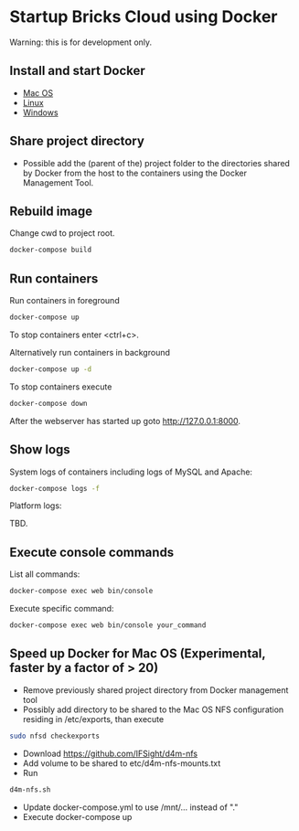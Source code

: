 Startup Bricks Cloud using Docker
=================================

Warning: this is for development only.

Install and start Docker
------------------------

* <a href="https://docs.docker.com/docker-for-mac/">Mac OS</a>
* <a href="https://docs.docker.com/engine/installation/linux/">Linux</a>
* <a href="https://docs.docker.com/engine/installation/windows/">Windows</a>

Share project directory
-----------------------

* Possible add the (parent of the) project folder to the directories shared by Docker from the host to the containers using the Docker Management Tool.

Rebuild image
-------------

Change cwd to project root.

```bash
docker-compose build
```

Run containers
--------------

Run containers in foreground

```bash
docker-compose up
```

To stop containers enter <ctrl+c>.

Alternatively run containers in background

```bash
docker-compose up -d
```
To stop containers execute 

```bash
docker-compose down
```

After the webserver has started up goto <a href="http://127.0.0.1:8000">http://127.0.0.1:8000</a>.

Show logs
----------------

System logs of containers including logs of MySQL and Apache:

```bash
docker-compose logs -f
```

Platform logs:

TBD.

Execute console commands
------------------------

List all commands:

```bash
docker-compose exec web bin/console
```

Execute specific command:

```bash
docker-compose exec web bin/console your_command
```

Speed up Docker for Mac OS (Experimental, faster by a factor of > 20)
---------------------------------------------------------------------

* Remove previously shared project directory from Docker management tool
* Possibly add directory to be shared to the Mac OS NFS configuration residing in /etc/exports, than execute

```bash
sudo nfsd checkexports
```

* Download https://github.com/IFSight/d4m-nfs
* Add volume to be shared to etc/d4m-nfs-mounts.txt
* Run
```bash
d4m-nfs.sh
```

* Update docker-compose.yml to use /mnt/... instead of "."
* Execute docker-compose up

